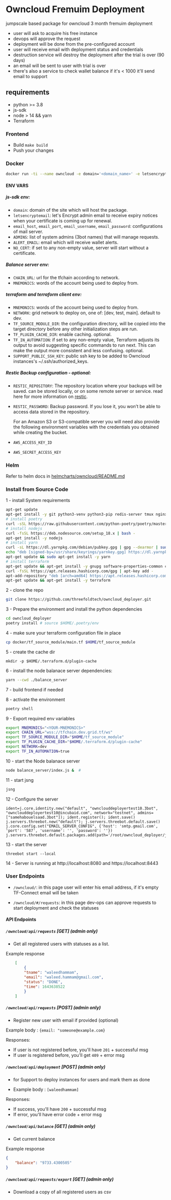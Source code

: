 # Owncloud Fremuim Deployment

jumpscale based package for owncloud 3 month fremuim deployment

- user will ask to acquire his free instance
- devops will approve the request
- deployment will be done from the pre-configured account
- user will receive email with deployment status and credentials
- destruction service will destroy the deployment after the trial is over (90 days)
- an email will be sent to user with trial is over
- there's also a service to check wallet balance if it's < 1000 it'll send email to support

## requirements

- python >= 3.8
- js-sdk
- node > 14 && yarn
- Terraform

### Frontend

- Build `make build`
- Push your changes

### Docker

```bash
docker run -ti --name owncloud -e domain='<domain_name>' -e letsencryptemail='<email_address>' -e email_host='<mail_server_hostname>' -e email_port=<port> -e email_username='<email>' -e email_password='<password>' -e MNEMONICS='<MNEMONICS>' -e CHAIN_URL='wss://tfchain.dev.grid.tf/ws' -e NETWORK='dev' -e ADMINS="['<3bot_name>']" -e ALERT_EMAIL='<support_mail_address>' -e SUPPORT_PUBLIC_SSH_KEY='<public ssh key>' -e RESTIC_REPOSITORY='<RESTIC_REPOSITORY_URL>' -e RESTIC_PASSWORD='<RESTIC_REPOSITORY_PASSWORD>' -e AWS_ACCESS_KEY_ID='<MY_ACCESS_KEY_ID>' -e AWS_SECRET_ACCESS_KEY='<MY_SECRET_ACCESS_KEY>' -p 80:80 -p 443:443 threefolddev/owncloud_deployer:latest
```

#### ENV VARS 
##### js-sdk env:
  
- `domain`: domain of the site which will host the package.
- `letsencryptemail`: let's Encrypt admin email to receive expiry notices when your certificate is coming up for renewal.
- `email_host`, `email_port`, `email_username`, `email_password`: configurations of mail server.
- `ADMINS`: list of system admins (3bot names) that will manage requests.
- `ALERT_EMAIL`: email which will receive wallet alerts.
- `NO_CERT`: if set to any non-empty value, server will start without a certificate.
##### Balance server env:
- `CHAIN_URL`: url for the tfchain according to network.
- `MNEMONICS`: words of the account being used to deploy from.

##### terraform and terraform client env:
- `MNEMONICS`: words of the account being used to deploy from.
- `NETWORK`: grid network to deploy on, one of: [dev, test, main]. default to dev.
- `TF_SOURCE_MODULE_DIR`: the configuration directory, will be copied into the target directory before any other initialization steps are run.
- `TF_PLUGIN_CACHE_DIR`: enable caching. optional.
- `TF_IN_AUTOMATION`: if set to any non-empty value, Terraform adjusts its output to avoid suggesting specific commands to run next. This can make the output more consistent and less confusing. optional.
- `SUPPORT_PUBLIC_SSH_KEY`: public ssh key to be added to Owncloud instances's  ~/.ssh/authorized_keys.

##### Restic Backup configuration - optional:
- `RESTIC_REPOSITORY`: The repository location where your backups will be saved. can be stored locally, or on some remote server or service. read here for more information on [restic](https://restic.readthedocs.io/en/latest/030_preparing_a_new_repo.html).
- `RESTIC_PASSWORD`: Backup password. If you lose it, you won’t be able to access data stored in the repository.
  
  For an Amazon S3 or S3-compatible server you will need also provide the following environment variables with the credentials you obtained while creating the bucket.
- `AWS_ACCESS_KEY_ID`
- `AWS_SECRET_ACCESS_KEY`

### Helm

Refer to helm docs in [helmcharts/owncloud/README.md](helmcharts/owncloud/README.md)

### Install from Source Code

1 - install System requirements

```sh
apt-get update
apt-get install -y git python3-venv python3-pip redis-server tmux nginx build-essential restic
# install poetry
curl -sSL https://raw.githubusercontent.com/python-poetry/poetry/master/get-poetry.py | python3 -
# install nodejs
curl -fsSL https://deb.nodesource.com/setup_18.x | bash -
apt-get install -y nodejs
# install yarn
curl -sL https://dl.yarnpkg.com/debian/pubkey.gpg | gpg --dearmor | sudo tee /usr/share/keyrings/yarnkey.gpg >/dev/null
echo "deb [signed-by=/usr/share/keyrings/yarnkey.gpg] https://dl.yarnpkg.com/debian stable main" | sudo tee /etc/apt/sources.list.d/yarn.list
apt-get update && sudo apt-get install -y yarn
# install terraform
apt-get update && apt-get install -y gnupg software-properties-common curl
curl -fsSL https://apt.releases.hashicorp.com/gpg | apt-key add -
apt-add-repository "deb [arch=amd64] https://apt.releases.hashicorp.com $(lsb_release -cs) main"
apt-get update && apt-get install -y terraform
```

2 - clone the repo
```sh
git clone https://github.com/threefoldtech/owncloud_deployer.git
```

3 - Prepare the environment and install the python dependencies
```sh
cd owncloud_deployer
poetry install # source $HOME/.poetry/env
```

4 - make sure your terraform configuration file in place
```sh
cp docker/tf_source_module/main.tf $HOME/tf_source_module
```

5 - create the cache dir
```
mkdir -p $HOME/.terraform.d/plugin-cache
```

6 - install the node balanace server dependencies:
```sh
yarn --cwd ./balance_server
```

7 - build frontend if needed

8 - activate the environment
```sh
poetry shell
```

9 - Export required env variables
```sh
export MNEMONICS="<YOUR-MNEMONICS>"
export CHAIN_URL="wss://tfchain.dev.grid.tf/ws"
export TF_SOURCE_MODULE_DIR="$HOME/tf_source_module"
export TF_PLUGIN_CACHE_DIR="$HOME/.terraform.d/plugin-cache"
export NETWORK=dev
export TF_IN_AUTOMATION=true
```

10 - start the Node balanace server
```sh
node balance_server/index.js &  # 
```

11 - start jsng
```sh
jsng
```

12 - Configure the server
```
ident=j.core.identity.new("default", "ownclouddeployertest10.3bot", "ownclouddeployertest10@incubaid.com", network="testnet", admins=["samehabouelsaad.3bot"]); ident.register(); ident.save()
j.servers.threebot.new("default"); j.servers.threebot.default.save()
j.core.config.set("EMAIL_SERVER_CONFIG", {'host': 'smtp.gmail.com', 'port': '587', 'username': '', 'password': ''}) 
j.servers.threebot.default.packages.add(path='/root/owncloud_deployer/jumpscale/packages/owncloud')
```

13 - start the server
```
threebot start --local
```

14 - Server is running at http://localhost:8080 and https://localhost:8443

### User Endpoints

- `/owncloud/`: in this page user will enter his email address, if it's empty TF-Connect email will be taken

- `/owncloud/#/requests`: in this page dev-ops can approve requests to start deployment and check the statuses

#### API Endpoints

##### `/owncloud/api/requests` [GET] (admin only)

- Get all registered users with statuses as a list.

Example response

```json
    [
        {
        "tname": "waleedhammam",
        "email": "waleed.hammam@gmail.com",
        "status": "DONE",
        "time": 1643638522
        }
    ]

```

##### `/owncloud/api/requests` [POST] (admin only)

- Register new user with email if provided (optional)

Example body : `{email: "someone@example.com}`

Responses:

- If user is not registered before, you'll have `201` + successful msg
- If user is registered before, you'll get `409` + error msg

##### `/owncloud/api/deployment` [POST] (admin only)

- for Support to deploy instances for users and mark them as done

- Example body : `[waleedhammam]`

Responses:

- If success, you'll have `200` + successful msg
- If error, you'll have error code + error msg

##### `/owncloud/api/balance` [GET] (admin only)

- Get current balance

Example response

```json
{
    "balance": "9733.4300505"
}
```

##### `/owncloud/api/requests/export` [GET] (admin only)

- Download a copy of all registered users as csv
